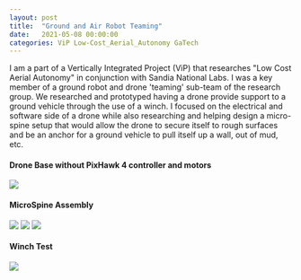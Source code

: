 ```yaml
---
layout: post
title:  "Ground and Air Robot Teaming"
date:   2021-05-08 00:00:00
categories: ViP Low-Cost_Aerial_Autonomy GaTech
---
```


I am a part of a Vertically Integrated Project (ViP) that researches "Low Cost Aerial Autonomy" in conjunction with Sandia National Labs. I was a key member of a ground robot and drone 'teaming' sub-team of the research group. We researched and prototyped having a drone provide support to a ground vehicle through the use of a winch. I focused on the electrical and software side of a drone while also researching and helping design a micro-spine setup that would allow the drone to secure itself to rough surfaces and be an anchor for a ground vehicle to pull itself up a wall, out of mud, etc.

<h4> Drone Base without PixHawk 4 controller and motors </h4>
<img src="{{'/assets/images/DroneFinal1.JPG' | relative_url}}" />

<h4> MicroSpine Assembly </h4>
<img src="{{'/assets/images/MicroSpine1.jpg' | relative_url}}" />
<img src="{{'/assets/images/MicroSpine2.jpg' | relative_url}}" />
<img src="{{'/assets/images/MicroSpine3.jpg' | relative_url}}" />

<h4> Winch Test </h4>
<img src="https://github.com/EvanLeleux/evanleleux.github.io/blob/24742930561a281585a9ec36d26fd7747483d5bb/assets/images/ViPFinal.gif" />